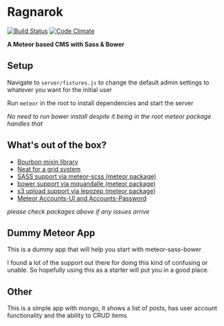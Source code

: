 Ragnarok
=================

[![Build Status](https://travis-ci.org/iamkevingreen/Ragnarok.svg?branch=master)](https://travis-ci.org/iamkevingreen/Ragnarok) [![Code Climate](https://codeclimate.com/github/iamkevingreen/Ragnarok/badges/gpa.svg)](https://codeclimate.com/github/iamkevingreen/Ragnarok)

**A Meteor based CMS with Sass & Bower**

## Setup

Navigate to `server/fixtures.js` to change the default admin settings to whatever you want for the initial user

Run `meteor` in the root to install dependencies and start the server

*No need to run bower install despite it being in the root meteor package handles that*

## What's out of the box?

* [Bourbon mixin library](http://bourbon.io/)
* [Neat for a grid system](http://neat.bourbon.io/)
* [SASS support via meteor-scss (meteor package)](https://github.com/fourseven/meteor-scss)
* [bower support via mquandalle (meteor package)](https://github.com/mquandalle/meteor-bower)
* [s3 upload support via lepozep (meteor package)](https://github.com/Lepozepo/S3/)
* [Meteor Accounts-UI and Accounts-Password](https://docs.meteor.com/#/basic/accounts)

*please check packages above if any issues arrive*

## Dummy Meteor App

This is a dummy app that will help you start with meteor-sass-bower

I found a lot of the support out there for doing this kind of confusing or unable. So hopefully using this as a starter will put you in a good place.

## Other

This is a simple app with mongo, it shows a list of posts, has user account functionality and the ability to CRUD items

